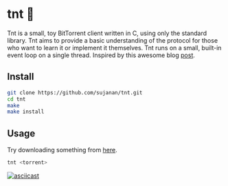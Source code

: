 # tnt 🧨
Tnt is a small, toy BitTorrent client written in C, using only the standard library. Tnt aims to provide a basic understanding of the protocol for those who want to learn it or implement it themselves.
Tnt runs on a small, built-in event loop on a single thread. Inspired by this awesome blog [post](https://blog.jse.li/posts/torrent/).

## Install

```sh
git clone https://github.com/sujanan/tnt.git
cd tnt
make
make install
```

## Usage
Try downloading something from [here](https://fosstorrents.com/).
```sh
tnt <torrent>
```
[![asciicast](https://asciinema.org/a/RM21Pp5RneXh93iUOHdXMiNIY.svg)](https://asciinema.org/a/RM21Pp5RneXh93iUOHdXMiNIY)

